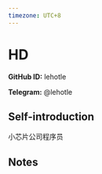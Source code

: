 ```yaml
---
timezone: UTC+8
---
```


# HD

**GitHub ID:** lehotle

**Telegram:** @lehotle

## Self-introduction

小芯片公司程序员

## Notes

<!-- Content_START -->


<!-- Content_END -->
